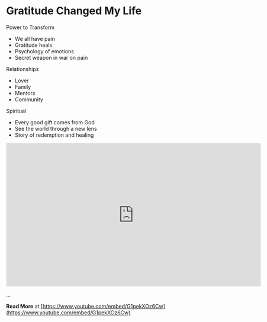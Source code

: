 # Gratitude Changed My Life

Power to Transform

- We all have pain
- Gratitude heals
- Psychology of emotions
- Secret weapon in war on pain

Relationships

- Lover
- Family
- Mentors
- Community

Spiritual

- Every good gift comes from God
- See the world through a new lens
- Story of redemption and healing

<iframe width="688" height="387" src="https://www.youtube.com/embed/G1pekXOz6Cw" 
title="Gratitude" frameborder="0" 
allow="accelerometer; autoplay; clipboard-write; encrypted-media; gyroscope; picture-in-picture" allowfullscreen>
</iframe>

...

**Read More**
at [https://www.youtube.com/embed/G1pekXOz6Cw](https://www.youtube.com/embed/G1pekXOz6Cw)



